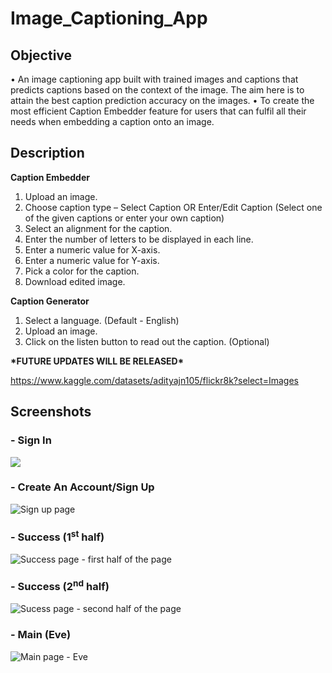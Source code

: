 # Image_Captioning_App

## Objective
• An image captioning app built with trained images and captions that predicts captions based on the context of the image. The aim here is to attain the best caption prediction accuracy on the images.
• To create the most efficient Caption Embedder feature for users that can fulfil all their needs when embedding a caption onto an image.

## Description
**Caption Embedder**
1. Upload an image.
2. Choose caption type – Select Caption OR Enter/Edit Caption (Select one of the given captions or enter your own caption)
3. Select an alignment for the caption.
4. Enter the number of letters to be displayed in each line.
5. Enter a numeric value for X-axis.
6. Enter a numeric value for Y-axis.
7. Pick a color for the caption.
8. Download edited image.

**Caption Generator**
1. Select a language. (Default - English)
2. Upload an image.
3. Click on the listen button to read out the caption. (Optional)

**\*FUTURE UPDATES WILL BE RELEASED\***

https://www.kaggle.com/datasets/adityajn105/flickr8k?select=Images

## Screenshots
### - Sign In
![](https://user-images.githubusercontent.com/104430325/200963503-c402ae2e-d8f4-4352-a022-3b7e4218d693.jpg)
### - Create An Account/Sign Up
![Sign up page](https://user-images.githubusercontent.com/104430325/200963550-6da2a380-2d4b-4198-881b-6c10a474f8b3.jpg)
### - Success (1<sup>st</sup> half)
![Success page - first half of the page](https://user-images.githubusercontent.com/104430325/200963563-2051174b-2dce-4500-896c-d7648d6b1653.jpg)
### - Success (2<sup>nd</sup> half)
![Sucess page - second half of the page](https://user-images.githubusercontent.com/104430325/200963570-9a2d78fe-5693-4a52-9edc-b71df7f43164.jpg)
### - Main (Eve)
![Main page - Eve](https://user-images.githubusercontent.com/104430325/201472603-f7ec81c7-df3e-464c-a977-602969e50ab5.jpg)
